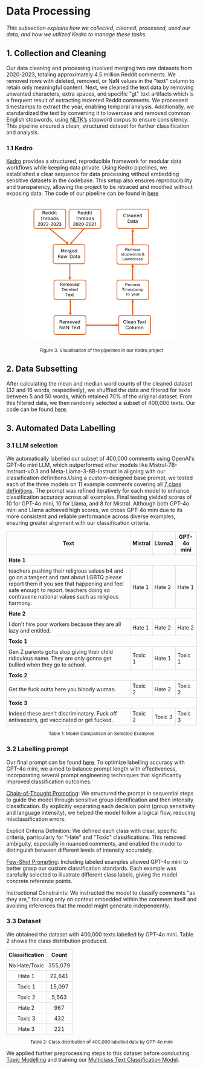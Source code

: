 # Data Processing

<!-- _In this subsection, you should provide a clear and detailed explanation of how your data is collected, processed, and used. Some specific parts you should explain are:_

- _Collection: What datasets did you use and how are they collected?_
- _Cleaning: How did you clean the data? How did you treat outliers or missing values?_
- _Features: What feature engineering did you do? Was anything dropped?_
- _Splitting: How did you split the data between training and test sets?_ -->

_This subsection explains how we collected, cleaned, processed, used our data, and how we utilized Kedro to manage these tasks._

## 1. Collection and Cleaning

Our data cleaning and processing involved merging two raw datasets from 2020-2023, totaling approximately 4.5 million Reddit comments. We removed rows with deleted, removed, or NaN values in the "text" column to retain only meaningful content. Next, we cleaned the text data by removing unwanted characters, extra spaces, and specific "gt" text artifacts which is a frequent result of extracting indented Reddit comments. We processed timestamps to extract the year, enabling temporal analysis. Additionally, we standardized the text by converting it to lowercase and removed common English stopwords, using [NLTK’s](https://github.com/nltk/nltk/wiki/FAQ) stopword corpus to ensure consistency. This pipeline ensured a clean, structured dataset for further classification and analysis.

### 1.1 Kedro

[Kedro](https://kedro.org/) provides a structured, reproducible framework for modular data workflows while keeping data private. Using Kedro pipelines, we established a clear sequence for data processing without embedding sensitive datasets in the codebase. This setup also ensures reproducibility and transparency, allowing the project to be retraced and modified without exposing data. The code of our pipeline can be found in [here](https://github.com/joytsy/DSA4264-Detoxify/blob/main/kedro-data/src/kedro_data/pipelines/data_processing/nodes.py)

<p align="center">
    <img src="kedroViz.png" alt="kedroViz" width="400">
</p>

<div align="center" style="font-size:  0.85em;">

Figure 3. Visualisation of the pipelines in our Kedro project

</div>

## 2. Data Subsetting

After calculating the mean and median word counts of the cleaned dataset (32 and 16 words, respectively), we shuffled the data and filtered for texts between 5 and 50 words, which retained 70% of the original dataset. From this filtered data, we then randomly selected a subset of 400,000 texts. Our code can be found [here](https://github.com/joytsy/DSA4264-Detoxify/blob/main/data-generation/subset_1million.ipynb).

## 3. Automated Data Labelling

### 3.1 LLM selection

We automatically labelled our subset of 400,000 comments using OpenAI's GPT-4o mini LLM, which outperformed other models like Mistral-7B-Instruct-v0.3 and Meta-Llama-3-8B-Instruct in aligning with our classification definitions.Using a custom-designed base prompt, we tested each of the three models on 11 example comments covering all [7 class definitions](../../methodology/index.md#2-class-definitions). The prompt was refined iteratively for each model to enhance classification accuracy across all examples. Final testing yielded scores of 10 for GPT-4o mini, 10 for Llama, and 8 for Mistral. Although both GPT-4o mini and Llama achieved high scores, we chose GPT-4o mini due to its more consistent and reliable performance across diverse examples, ensuring greater alignment with our classification criteria.

<table>
  <tr>
    <th style="border: 1px solid lightgray; padding: 5px;">Text</th>
    <th style="border: 1px solid lightgray; padding: 5px;">Mistral</th>
    <th style="border: 1px solid lightgray; padding: 5px;">Llama3</th>
    <th style="border: 1px solid lightgray; padding: 5px;">GPT-4o mini</th>
  </tr>
  <tr>
    <td style="border: 1px solid lightgray; padding: 5px;" colspan="4"><b>Hate 1</b></td>
  </tr>
  <tr>
    <td style="border: 1px solid lightgray; padding: 5px;">teachers pushing their religious values b4 and go on a tangent and rant about LGBTQ please report them if you see that happening and feel safe enough to report. teachers doing so contravene national values such as religious harmony.</td>
    <td style="border: 1px solid lightgray; padding: 5px;">Hate 1</td>
    <td style="border: 1px solid lightgray; padding: 5px;">Hate 2</td>
    <td style="border: 1px solid lightgray; padding: 5px;">Hate 1</td>
  </tr>
  <tr>
    <td style="border: 1px solid lightgray; padding: 5px;" colspan="4"><b>Hate 2</b></td>
  </tr>
  <tr>
    <td style="border: 1px solid lightgray; padding: 5px;">I don't hire poor workers because they are all lazy and entitled.</td>
    <td style="border: 1px solid lightgray; padding: 5px;">Hate 1</td>
    <td style="border: 1px solid lightgray; padding: 5px;">Hate 2</td>
    <td style="border: 1px solid lightgray; padding: 5px;">Hate 2</td>
  </tr>
  <tr>
    <td style="border: 1px solid lightgray; padding: 5px;" colspan="4"><b>Toxic 1</b></td>
  </tr>
  <tr>
    <td style="border: 1px solid lightgray; padding: 5px;">Gen Z parents gotta stop giving their child ridiculous name. They are only gonna get bullied when they go to school.</td>
    <td style="border: 1px solid lightgray; padding: 5px;">Toxic 1</td>
    <td style="border: 1px solid lightgray; padding: 5px; ">Hate 1</td>
    <td style="border: 1px solid lightgray; padding: 5px; ">Toxic 1</td>
  </tr>
  <tr>
    <td style="border: 1px solid lightgray; padding: 5px; " colspan="4"><b>Toxic 2</b></td>
  </tr>
  <tr>
    <td style="border: 1px solid lightgray; padding: 5px; ">Get the fuck outta here you bloody wumao.</td>
    <td style="border: 1px solid lightgray; padding: 5px; ">Toxic 2</td>
    <td style="border: 1px solid lightgray; padding: 5px; ">Hate 2</td>
    <td style="border: 1px solid lightgray; padding: 5px; ">Toxic 2</td>
  </tr>
  <tr>
    <td style="border: 1px solid lightgray; padding: 5px;" colspan="4"><b>Toxic 3</b></td>
  </tr>
  <tr>
    <td style="border: 1px solid lightgray; padding: 5px; ">Indeed these aren't discriminatory. Fuck off antivaxxers, get vaccinated or get fucked.</td>
    <td style="border: 1px solid lightgray; padding: 5px; ">Toxic 2</td>
    <td style="border: 1px solid lightgray; padding: 5px; ">Toxic 3</td>
    <td style="border: 1px solid lightgray; padding: 5px; ">Toxic 3</td>
  </tr>
</table>

<div align="center"  style="font-size:  0.85em;">

Table 1: Model Comparison on Selected Examples

</div>

### 3.2 Labelling prompt

Our final prompt can be found [here](https://github.com/joytsy/DSA4264-Detoxify/blob/main/data-generation/openai/openai_generate_label.ipynb). To optimize labelling accuracy with GPT-4o mini, we aimed to balance prompt length with effectiveness, incorporating several prompt engineering techniques that significantly improved classification outcomes:

[Chain-of-Thought Prompting](https://arxiv.org/abs/2201.11903): We structured the prompt in sequential steps to guide the model through sensitive group identification and then intensity classification. By explicitly separating each decision point (group sensitivity and language intensity), we helped the model follow a logical flow, reducing misclassification errors.

Explicit Criteria Definition: We defined each class with clear, specific criteria, particularly for "Hate" and "Toxic" classifications. This removed ambiguity, especially in nuanced comments, and enabled the model to distinguish between different levels of intensity accurately.

[Few-Shot Prompting](https://arxiv.org/abs/2005.14165): Including labeled examples allowed GPT-4o mini to better grasp our custom classification standards. Each example was carefully selected to illustrate different class labels, giving the model concrete reference points.

Instructional Constraints: We instructed the model to classify comments "as they are," focusing only on context embedded within the comment itself and avoiding inferences that the model might generate independently.

### 3.3 Dataset

We obtained the dataset with 400,000 texts labelled by GPT-4o mini. Table 2 shows the class distribution produced.

<div align="center">

<table style="border-collapse: collapse; width: 100%; margin: auto;">
  <tr>
    <th style="border: 1px solid lightgray; padding: 5px; text-align: center;">Classification</th>
    <th style="border: 1px solid lightgray; padding: 5px; text-align: center;">Count</th>
  </tr>
  <tr>
    <td style="border: 1px solid lightgray; padding: 5px; text-align: center;">No Hate/Toxic</td>
    <td style="border: 1px solid lightgray; padding: 5px; text-align: center;">355,079</td>
  </tr>
  <tr>
    <td style="border: 1px solid lightgray; padding: 5px; text-align: center;">Hate 1</td>
    <td style="border: 1px solid lightgray; padding: 5px; text-align: center;">22,641</td>
  </tr>
  <tr>
    <td style="border: 1px solid lightgray; padding: 5px; text-align: center;">Toxic 1</td>
    <td style="border: 1px solid lightgray; padding: 5px; text-align: center;">15,097</td>
  </tr>
  <tr>
    <td style="border: 1px solid lightgray; padding: 5px; text-align: center;">Toxic 2</td>
    <td style="border: 1px solid lightgray; padding: 5px; text-align: center;">5,563</td>
  </tr>
  <tr>
    <td style="border: 1px solid lightgray; padding: 5px; text-align: center;">Hate 2</td>
    <td style="border: 1px solid lightgray; padding: 5px; text-align: center;">967</td>
  </tr>
  <tr>
    <td style="border: 1px solid lightgray; padding: 5px; text-align: center;">Toxic 3</td>
    <td style="border: 1px solid lightgray; padding: 5px; text-align: center;">432</td>
  </tr>
  <tr>
    <td style="border: 1px solid lightgray; padding: 5px; text-align: center;">Hate 3</td>
    <td style="border: 1px solid lightgray; padding: 5px; text-align: center;">221</td>
  </tr>
</table>

</div>

<div align="center" style="font-size:  0.85em;">

Table 2: Class distribution of 400,000 labelled data by GPT-4o mini

</div>

We applied further preprocessing steps to this dataset before conducting [Topic Modelling](../modelling/model2.md#methodology-and-tools-for-analyzing-reddit-data) and training our [Multiclass Text Classification Model](..//modelling/model1.md#multiclass-text-classification-model).
